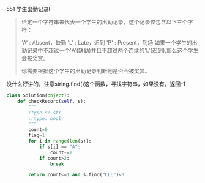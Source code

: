 551 学生出勤记录Ⅰ

> 给定一个字符串来代表一个学生的出勤记录，这个记录仅包含以下三个字符：
>
> 'A' : Absent，缺勤
> 'L' : Late，迟到
> 'P' : Present，到场
> 如果一个学生的出勤记录中不超过一个'A'(缺勤)并且不超过两个连续的'L'(迟到),那么这个学生会被奖赏。
>
> 你需要根据这个学生的出勤记录判断他是否会被奖赏。
>

没什么好讲的，注意string.find()这个函数，寻找字符串，如果没有，返回-1

```python
class Solution(object):
    def checkRecord(self, s):
        """
        :type s: str
        :rtype: bool
        """
        count=0
        flag=1
        for i in range(len(s)):
            if s[i] == "A":
                count+=1  
            if count>2:
                break   

        return count<=1 and s.find("LLL")<0
```

